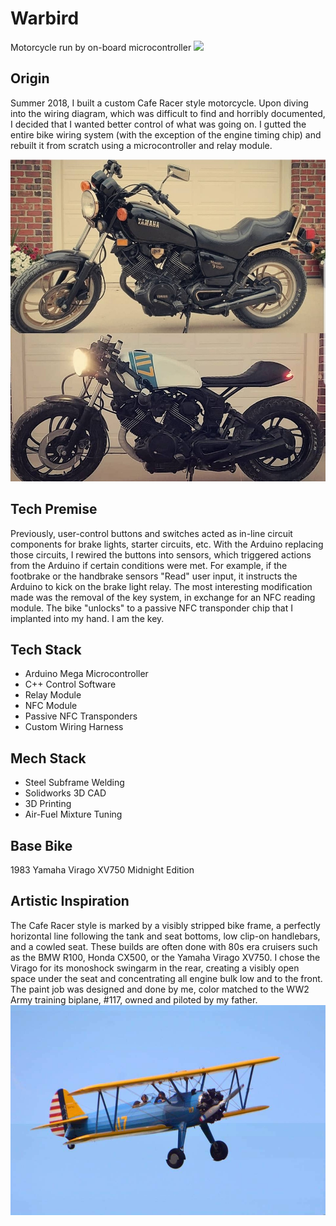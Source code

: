 # Warbird
Motorcycle run by on-board microcontroller
![](https://github.com/erik-dunteman/warbird/blob/master/Images/WarBird.jpg)

## Origin
Summer 2018, I built a custom Cafe Racer style motorcycle. 
Upon diving into the wiring diagram, which was difficult to find and horribly documented, I decided that I wanted better control of what was going on. I gutted the entire bike wiring system (with the exception of the engine timing chip) and rebuilt it from scratch using a microcontroller and relay module. 

![](https://github.com/erik-dunteman/warbird/blob/master/Images/WarBird_BA.jpg)

## Tech Premise
Previously, user-control buttons and switches acted as in-line circuit components for brake lights, starter circuits, etc.
With the Arduino replacing those circuits, I rewired the buttons into sensors, which triggered actions from the Arduino if certain conditions were met. For example, if the footbrake or the handbrake sensors "Read" user input, it instructs the Arduino to kick on the brake light relay.
The most interesting modification made was the removal of the key system, in exchange for an NFC reading module. The bike "unlocks" to a passive NFC transponder chip that I implanted into my hand. I am the key.

## Tech Stack
- Arduino Mega Microcontroller
- C++ Control Software
- Relay Module
- NFC Module
- Passive NFC Transponders
- Custom Wiring Harness

## Mech Stack
- Steel Subframe Welding
- Solidworks 3D CAD
- 3D Printing
- Air-Fuel Mixture Tuning

## Base Bike
1983 Yamaha Virago XV750 Midnight Edition

## Artistic Inspiration
The Cafe Racer style is marked by a visibly stripped bike frame, a perfectly horizontal line following the tank and seat bottoms, low clip-on handlebars, and a cowled seat. These builds are often done with 80s era cruisers such as the BMW R100, Honda CX500, or the Yamaha Virago XV750. I chose the Virago for its monoshock swingarm in the rear, creating a visibly open space under the seat and concentrating all engine bulk low and to the front.
The paint job was designed and done by me, color matched to the WW2 Army training biplane, #117, owned and piloted by my father.
![](https://github.com/erik-dunteman/warbird/blob/master/Images/117.jpg)
